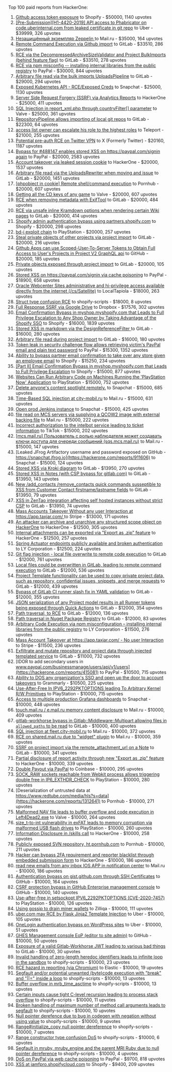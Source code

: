 Top 100 paid reports from HackerOne:

1. [Github access token exposure](https://hackerone.com/reports/1087489) to Shopify - $50000, 1140 upvotes
2. [[Pre-Submission][H1-4420-2019] API access to Phabricator on code.uberinternal.com from leaked certificate in git repo](https://hackerone.com/reports/591813) to Uber - $39999, 326 upvotes
3. [Незащищённый экземпляр Zeppelin ](https://hackerone.com/reports/992564) to Mail.ru - $35000, 164 upvotes
4. [Remote Command Execution via Github import](https://hackerone.com/reports/1679624) to GitLab - $33510, 286 upvotes
5. [RCE via the DecompressedArchiveSizeValidator and Project BulkImports (behind feature flag)](https://hackerone.com/reports/1609965) to GitLab - $33510, 278 upvotes
6. [RCE via npm misconfig -- installing internal libraries from the public registry](https://hackerone.com/reports/925585) to PayPal - $30000, 844 upvotes
7. [Arbitrary file read  via the bulk imports UploadsPipeline](https://hackerone.com/reports/1439593) to GitLab - $29000, 294 upvotes
8. [Exposed Kubernetes API - RCE/Exposed Creds](https://hackerone.com/reports/455645) to Snapchat - $25000, 1130 upvotes
9. [Server Side Request Forgery (SSRF) via Analytics Reports](https://hackerone.com/reports/2262382) to HackerOne - $25000, 411 upvotes
10. [SQL Injection in report_xml.php through countryFilter[] parameter](https://hackerone.com/reports/383127) to Valve - $25000, 361 upvotes
11. [RepositoryPipeline allows importing of local git repos](https://hackerone.com/reports/1685822) to GitLab - $22300, 64 upvotes
12. [access list owner can escalate his role to the highest roles](https://hackerone.com/reports/2281075) to Teleport - $21000, 255 upvotes
13. [Potential pre-auth RCE on Twitter VPN](https://hackerone.com/reports/591295) to X (Formerly Twitter) - $20160, 1187 upvotes
14. [Bypass for #488147 enables stored XSS on https://paypal.com/signin again](https://hackerone.com/reports/510152) to PayPal - $20000, 2583 upvotes
15. [Account takeover via leaked session cookie](https://hackerone.com/reports/745324) to HackerOne - $20000, 1537 upvotes
16. [Arbitrary file read via the UploadsRewriter when moving and issue](https://hackerone.com/reports/827052) to GitLab - $20000, 1451 upvotes
17. [[phpobject in cookie] Remote shell/command execution](https://hackerone.com/reports/141956) to Pornhub - $20000, 607 upvotes
18. [Getting all the CD keys of any game](https://hackerone.com/reports/391217) to Valve - $20000, 607 upvotes
19. [RCE when removing metadata with ExifTool](https://hackerone.com/reports/1154542) to GitLab - $20000, 484 upvotes
20. [RCE via unsafe inline Kramdown options when rendering certain Wiki pages](https://hackerone.com/reports/1125425) to GitLab - $20000, 414 upvotes
21. [Shopify admin authentication bypass using partners.shopify.com](https://hackerone.com/reports/270981) to Shopify - $20000, 298 upvotes
22. [bd-j exploit chain](https://hackerone.com/reports/1379975) to PlayStation - $20000, 257 upvotes
23. [Steal private objects of other projects via project import](https://hackerone.com/reports/743953) to GitLab - $20000, 216 upvotes
24. [Github Apps can use Scoped-User-To-Server Tokens to Obtain Full Access to User's Projects in Project V2 GraphQL api](https://hackerone.com/reports/1711938) to GitHub - $20000, 185 upvotes
25. [Private objects exposed through project import](https://hackerone.com/reports/767770) to GitLab - $20000, 105 upvotes
26. [Stored XSS on https://paypal.com/signin via cache poisoning](https://hackerone.com/reports/488147) to PayPal - $18900, 658 upvotes
27. [Oracle Webcenter Sites administrative and hi-privilege access available directly from the internet (/cs/Satellite)](https://hackerone.com/reports/170532) to LocalTapiola - $18000, 263 upvotes
28. [Struct type confusion RCE](https://hackerone.com/reports/181879) to shopify-scripts - $18000, 8 upvotes
29. [Full Response SSRF via Google Drive](https://hackerone.com/reports/1406938) to Dropbox - $17576, 302 upvotes
30. [Email Confirmation Bypass in myshop.myshopify.com that Leads to Full Privilege Escalation to Any Shop Owner by Taking Advantage of the Shopify SSO](https://hackerone.com/reports/791775) to Shopify - $16000, 1839 upvotes
31. [Stored XSS in markdown via the DesignReferenceFilter ](https://hackerone.com/reports/1212067) to GitLab - $16000, 280 upvotes
32. [Arbitrary file read during project import](https://hackerone.com/reports/1132378) to GitLab - $16000, 180 upvotes
33. [Token leak in security challenge flow allows retrieving victim's PayPal email and plain text password](https://hackerone.com/reports/739737) to PayPal - $15300, 1352 upvotes
34. [Ability to bypass partner email confirmation to take over any store given an employee email](https://hackerone.com/reports/300305) to Shopify - $15250, 234 upvotes
35. [[Part II] Email Confirmation Bypass in myshop.myshopify.com that Leads to Full Privilege Escalation](https://hackerone.com/reports/796808) to Shopify - $15000, 877 upvotes
36. [Websites Can Run Arbitrary Code on Machines Running the 'PlayStation Now' Application](https://hackerone.com/reports/873614) to PlayStation - $15000, 752 upvotes
37. [Delete anyone's content spotlight remotely.](https://hackerone.com/reports/1819832) to Snapchat - $15000, 685 upvotes
38. [Time-Based SQL injection at city-mobil.ru](https://hackerone.com/reports/868436) to Mail.ru - $15000, 631 upvotes
39. [Open prod Jenkins instance](https://hackerone.com/reports/231460) to Snapchat - $15000, 425 upvotes
40. [file read on MCS servers via supplying a QCOW2 image with external backing file](https://hackerone.com/reports/1024899) to Mail.ru - $15000, 222 upvotes
41. [Incorrect authorization to the intelbot service leading to ticket information](https://hackerone.com/reports/1328546) to TikTok - $15000, 202 upvotes
42. [[mcs.mail.ru] Пользователь с ролью наблюдателя может создавать ключи доступа для очереди сообщений (sqs.mcs.mail.ru)](https://hackerone.com/reports/1177451) to Mail.ru - $15000, 147 upvotes
43. [Leaked JFrog Artifactory  username and password exposed on GitHub - https://snapchat.jfrog.io](https://hackerone.com/reports/911606) to Snapchat - $15000, 124 upvotes
44. [Stored XSS via Kroki diagram](https://hackerone.com/reports/1731349) to GitLab - $13950, 270 upvotes
45. [Stored XSS in Notes (with CSP bypass for gitlab.com)](https://hackerone.com/reports/1481207) to GitLab - $13950, 143 upvotes
46. [New /add_contacts /remove_contacts quick commands susseptible to XSS from Customer Contact firstname/lastname fields](https://hackerone.com/reports/1578400) to GitLab - $13950, 79 upvotes
47. [XSS in ZenTao integration affecting self hosted instances without strict CSP](https://hackerone.com/reports/1542510) to GitLab - $13950, 74 upvotes
48. [Mass Accounts Takeover Without any user Interaction  at https://app.taxjar.com/ ](https://hackerone.com/reports/1685970) to Stripe - $13000, 171 upvotes
49. [An attacker can archive and unarchive any structured scope object on HackerOne](https://hackerone.com/reports/1501611) to HackerOne - $12500, 305 upvotes
50. [Internal attachments can be exported via "Export as .zip" feature](https://hackerone.com/reports/186230) to HackerOne - $12500, 257 upvotes
51. [Spring Actuator endpoints publicly available and broken authentication](https://hackerone.com/reports/838635) to LY Corporation - $12500, 224 upvotes
52. [Git flag injection - local file overwrite to remote code execution](https://hackerone.com/reports/658013) to GitLab - $12000, 761 upvotes
53. [Local files could be overwritten in GitLab, leading to remote command execution](https://hackerone.com/reports/587854) to GitLab - $12000, 536 upvotes
54. [Project Template functionality can be used to copy private project data, such as repository, confidential issues, snippets, and merge requests](https://hackerone.com/reports/689314) to GitLab - $12000, 439 upvotes
55. [Bypass of GitLab CI runner slash fix in YAML validation](https://hackerone.com/reports/409395) to GitLab - $12000, 355 upvotes
56. [JSON serialization of any Project model results in all Runner tokens being exposed through Quick Actions](https://hackerone.com/reports/509924) to GitLab - $12000, 354 upvotes
57. [Path traversal, to RCE](https://hackerone.com/reports/733072) to GitLab - $12000, 136 upvotes
58. [Path traversal in Nuget Package Registry](https://hackerone.com/reports/822262) to GitLab - $12000, 83 upvotes
59. [Arbitrary Code Execution via npm misconfiguration – installing internal libraries from the public registry](https://hackerone.com/reports/1043385) to LY Corporation - $11500, 276 upvotes
60. [Mass Account Takeover at https://app.taxjar.com/ - No user Interaction](https://hackerone.com/reports/1581240) to Stripe - $11500, 236 upvotes
61. [Exfiltrate and mutate repository and project data through injected templated service](https://hackerone.com/reports/446585) to GitLab - $11000, 732 upvotes
62. [IDOR to add secondary users in www.paypal.com/businessmanage/users/api/v1/users](https://hackerone.com/reports/415081) to PayPal - $10500, 715 upvotes
63. [Ability to DOS any organization's SSO and open up the door to account takeovers](https://hackerone.com/reports/976603) to Grammarly - $10500, 225 upvotes
64. [Use-After-Free In IPV6_2292PKTOPTIONS leading To Arbitrary Kernel R/W Primitives](https://hackerone.com/reports/826026) to PlayStation - $10000, 715 upvotes
65. [Access to multiple production Grafana dashboards](https://hackerone.com/reports/663628) to Snapchat - $10000, 448 upvotes
66. [touch.mail.ru / e.mail.ru memory content disclosure](https://hackerone.com/reports/513236) to Mail.ru - $10000, 409 upvotes
67. [gitlab-workhorse bypass in Gitlab::Middleware::Multipart allowing files in `allowed_paths` to be read](https://hackerone.com/reports/850447) to GitLab - $10000, 400 upvotes
68. [SQL injection at fleet.city-mobil.ru](https://hackerone.com/reports/881901) to Mail.ru - $10000, 372 upvotes
69. [RCE on shared.mail.ru due to "widget" plugin](https://hackerone.com/reports/518637) to Mail.ru - $10000, 359 upvotes
70. [SSRF on project import via the remote_attachment_url on a Note](https://hackerone.com/reports/826361) to GitLab - $10000, 341 upvotes
71. [Partial disclosure of report activity through new "Export as .zip" feature](https://hackerone.com/reports/182358) to HackerOne - $10000, 339 upvotes
72. [Double Payout via PayPal](https://hackerone.com/reports/307239) to Coinbase - $10000, 295 upvotes
73. [SOCK_RAW sockets reachable from Webkit process allows triggering double free in IP6_EXTHDR_CHECK](https://hackerone.com/reports/943231) to PlayStation - $10000, 280 upvotes
74. [Deserialization of untrusted data at https://www.redtube.com/media/hls?s=data](https://hackerone.com/reports/1312641) to Pornhub - $10000, 271 upvotes
75. [Malformed NAV file leads to buffer overflow and code execution in Left4Dead2.exe](https://hackerone.com/reports/542180) to Valve - $10000, 264 upvotes
76. [size_t-to-int vulnerability in exFAT leads to memory corruption via malformed USB flash drives](https://hackerone.com/reports/1340942) to PlayStation - $10000, 260 upvotes
77. [Information Disclosure in /skills call](https://hackerone.com/reports/188719) to HackerOne - $10000, 258 upvotes
78. [Publicly exposed SVN repository, ht.pornhub.com](https://hackerone.com/reports/72243) to Pornhub - $10000, 211 upvotes
79. [Hacker can bypass 2FA requirement and reporter blacklist through embedded submission form](https://hackerone.com/reports/418767) to HackerOne - $10000, 186 upvotes
80. [read new emails from any inbox IOS APP in notification center](https://hackerone.com/reports/977212) to Mail.ru - $10000, 186 upvotes
81. [Authentication bypass on gist.github.com through SSH Certificates](https://hackerone.com/reports/1901040) to GitHub - $10000, 164 upvotes
82. [CSRF protection bypass in GitHub Enterprise management console](https://hackerone.com/reports/1497169) to GitHub - $10000, 140 upvotes
83. [Use-after-free in setsockopt IPV6_2292PKTOPTIONS (CVE-2020-7457)](https://hackerone.com/reports/1441103) to PlayStation - $10000, 126 upvotes
84. [Using gossip to drain miner wallets](https://hackerone.com/reports/1058879) to Zilliqa - $10000, 111 upvotes
85. [uber.com may RCE by Flask Jinja2 Template Injection](https://hackerone.com/reports/125980) to Uber - $10000, 105 upvotes
86. [OneLogin authentication bypass on WordPress sites](https://hackerone.com/reports/136169) to Uber - $10000, 51 upvotes
87. [GHES Management console EoP (editor to site admin)](https://hackerone.com/reports/2197796) to GitHub - $10000, 50 upvotes
88. [Exposure of a valid Gitlab-Workhorse JWT leading to various bad things](https://hackerone.com/reports/1040786) to GitLab - $10000, 30 upvotes
89. [Invalid handling of zero-length heredoc identifiers leads to infinite loop in the sandbox](https://hackerone.com/reports/187305) to shopify-scripts - $10000, 23 upvotes
90. [RCE hazard in reporting (via Chromium)](https://hackerone.com/reports/1168765) to Elastic - $10000, 19 upvotes
91. [Segfault and/or potential unwanted (byte)code execution with "break" and "||=" inside a loop](https://hackerone.com/reports/183356) to shopify-scripts - $10000, 13 upvotes
92. [Buffer overflow in mrb_time_asctime](https://hackerone.com/reports/188326) to shopify-scripts - $10000, 13 upvotes
93. [Certain inputs cause tight C-level recursion leading to process stack overflow](https://hackerone.com/reports/189633) to shopify-scripts - $10000, 11 upvotes
94. [Broken handling of maximum number of method call arguments leads to segfault](https://hackerone.com/reports/182484) to shopify-scripts - $10000, 10 upvotes
95. [Null pointer derefence due to bug in codegen with negation without using value](https://hackerone.com/reports/187536) to shopify-scripts - $10000, 9 upvotes
96. [Range#initialize_copy null pointer dereference](https://hackerone.com/reports/181685) to shopify-scripts - $10000, 7 upvotes
97. [Range constructor type confusion DoS](https://hackerone.com/reports/181910) to shopify-scripts - $10000, 6 upvotes
98. [Segfault in mruby, mruby_engine and the parent MRI Ruby due to null pointer dereference](https://hackerone.com/reports/181828) to shopify-scripts - $10000, 4 upvotes
99. [DoS on PayPal via web cache poisoning](https://hackerone.com/reports/622122) to PayPal - $9700, 818 upvotes
100. [XSS at jamfpro.shopifycloud.com](https://hackerone.com/reports/1444682) to Shopify - $9400, 209 upvotes
